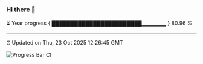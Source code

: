 ### Hi there 👋

⏳ Year progress { ████████████████████████▁▁▁▁▁▁ } 80.96 %

---

⏰ Updated on Thu, 23 Oct 2025 12:26:45 GMT

![Progress Bar CI](https://github.com/code-lakshay/GitHub-Actions-Demo/workflows/Progress%20Bar%20CI/badge.svg)

